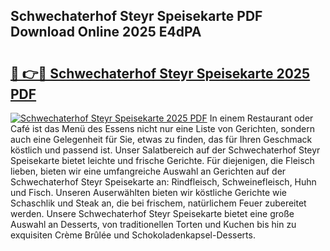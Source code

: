 ## Schwechaterhof Steyr Speisekarte PDF Download Online 2025 E4dPA

# <h2><a href="http://gccnob.nevu.top/?p=Schwechaterhof+Steyr+Speisekarte">🔗 👉🔴 Schwechaterhof Steyr Speisekarte 2025 PDF</a></h2>

[![Schwechaterhof Steyr Speisekarte 2025 PDF](https://i.imgur.com/dBaPXMq.png)](http://gccnob.nevu.top/?p=Schwechaterhof+Steyr+Speisekarte)
In einem Restaurant oder Café ist das Menü des Essens nicht nur eine Liste von Gerichten, sondern auch eine Gelegenheit für Sie, etwas zu finden, das für Ihren Geschmack köstlich und passend ist. Unser Salatbereich auf der Schwechaterhof Steyr Speisekarte bietet leichte und frische Gerichte. Für diejenigen, die Fleisch lieben, bieten wir eine umfangreiche Auswahl an Gerichten auf der Schwechaterhof Steyr Speisekarte an: Rindfleisch, Schweinefleisch, Huhn und Fisch. Unseren Auserwählten bieten wir köstliche Gerichte wie Schaschlik und Steak an, die bei frischem, natürlichem Feuer zubereitet werden. Unsere Schwechaterhof Steyr Speisekarte bietet eine große Auswahl an Desserts, von traditionellen Torten und Kuchen bis hin zu exquisiten Crème Brûlée und Schokoladenkapsel-Desserts.

